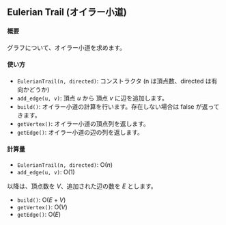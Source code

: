 ## Eulerian Trail (オイラー小道)

#### 概要

グラフについて、オイラー小道を求めます。

#### 使い方

- `EulerianTrail(n, directed)`: コンストラクタ (n は頂点数、directed は有向かどうか)
- `add_edge(u, v)`: 頂点 $u$ から 頂点 $v$ に辺を追加します。
- `build()`: オイラー小道の計算を行います。存在しない場合は false が返ってきます。
- `getVertex()`: オイラー小道の頂点列を返します。
- `getEdge()`: オイラー小道の辺の列を返します。

#### 計算量

- `EulerianTrail(n, directed)`: $\mathrm{O}(n)$
- `add_edge(u, v)`: $\mathrm{O}(1)$

以降は、頂点数を $V$、追加された辺の数を $E$ とします。

- `build()`: $\mathrm{O}(E + V)$
- `getVertex()`: $\mathrm{O}(V)$
- `getEdge()`: $\mathrm{O}(E)$
